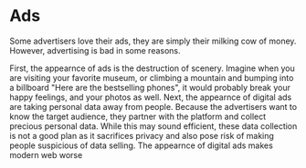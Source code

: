 # Ads

Some advertisers love their ads, they are simply their milking cow of money. However, advertising
is bad in some reasons.

First, the appearnce of ads is the destruction of scenery. Imagine when you are visiting your favorite
museum, or climbing a mountain and bumping into a billboard "Here are the bestselling phones", it
would probably break your happy feelings, and your photos as well. Next, the appearnce of digital
ads are taking personal data away from people. Because the advertisers want to know the target audience,
they partner with the platform and collect precious personal data. While this may sound efficient,
these data collection is not a good plan as it sacrifices privacy and also pose risk of making
people suspicious of data selling.
The appearnce of digital ads makes modern web worse
